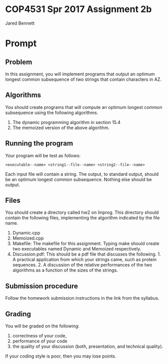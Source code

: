 COP4531 Spr 2017 Assignment 2b
==============================
Jared Bennett

# Prompt
## Problem
In  this  assignment,  you  will  implement  programs  that  output  an  optimum longest common subsequence of two strings that contain characters in A­Z.  
 
## Algorithms
You   should   create   programs   that   will   compute   an   optimum   longest common subsequence using the following algorithms.  
1.   The dynamic programming algorithm in section 15.4 
2.   The memoized version of the above algorithm. 

## Running the program
Your program will be test as follows:

`<executable-­‐name> <string1-­‐file-­‐name> <string2-­‐file-­‐name>`

Each  input  file  will  contain  a  string.  The  output,  to  standard  output,  should  be  an 
optimum longest common subsequence. Nothing else should be output. 

## Files
You should create a directory called hw2 on linprog. This directory should contain 
the following files, implementing the algorithm indicated by the file name. 
1. Dynamic.cpp 
2. Memoized.cpp 
3. Makefile:  The  makefile  for  this  assignment.  Typing  make  should  create  two executables named Dynamic and Memoized respectively.  
4. Discussion.pdf: This should be a pdf file that discusses the following. 1. A practical application from which your strings came, such as protein sequences. 2. A discussion of the relative performances of the two algorithms as a function of the sizes of the strings.  

  
## Submission procedure
Follow the homework submission instructions in the link from the syllabus. 

## Grading
You   will   be   graded   on   the   following:

1. correctness   of   your   code, 
2. performance  of  your  code
3. the  quality  of  your  discussion  (both,  presentation, and technical quality).

If your coding style is poor, then you may lose points. 
